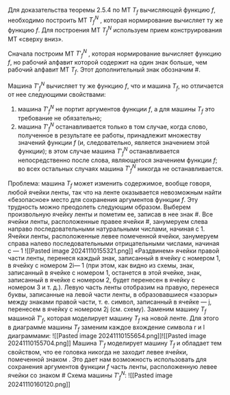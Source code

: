 Для доказательства теоремы 2.5.4 по МТ $T_{f}$ вычисляющей функцию $f$, необходимо построить МТ  $T^N_{f}$ , которая нормирование вычисляет ту же функцию $f$. Для построения МТ   $T^N_{f}$ используем прием конструирования МТ «сверху вниз». 

Сначала построим МТ $T'^N_{f}$  , которая нормирование вычисляет функцию $f$, но рабочий алфавит которой содержит на один знак больше, чем рабочий алфавит МТ  $T_{f}$. Этот дополнительный знак обозначим #. 

Машина $T'^N_{f}$ вычисляет ту же функцию $f$, что и машина $T_{f}$, но отличается от нее следующими свойствами: 
1. машина $T'^N_{f}$ не портит аргументов функции $f$, а для машины $T_{f}$ это требование не обязательно; 
2. машина $T'^N_{f}$ останавливается только в том случае, когда слово, полученное в результате ее работы, принадлежит множеству значений функции $f$  (и, следовательно, является значением этой функции); в этом случае машина  $T'^N_{f}$ останавливается непосредственно после слова, являющегося значением функции $f$; во всех остальных случаях машина $T'^N_{f}$ никогда не останавливается.  
   
Проблема: машина $T_{f}$ может изменить содержимое, вообще говоря, любой ячейки ленты, так что на ленте оказывается невозможным найти «безопасное» место для сохранения аргументов функции $f$. Эту трудность можно преодолеть следующим образом. Выберем произвольную ячейку ленты и пометим ее, записав в нее знак #. Все ячейки ленты, расположенные правее ячейки #, занумеруем слева направо последовательными натуральными числами, начиная с 1. Ячейки ленты, расположенные левее помеченной ячейки, занумеруем справа налево последовательными отрицательными числами, начиная с — 1 ![[Pasted image 20241110155321.png]]
«Раздвинем» ячейки правой части ленты, перенеся каждый знак, записанный в ячейку с номером 1, в ячейку с номером 2i— 1 (при этом, как видно из схемы, знак, записанный в ячейке с номером 1, останется в этой ячейке, знак, записанный в ячейке с номером 2, будет перенесен в ячейку с номером 3 и т. д.). Левую часть ленты отобразим на правую, перенеся буквы, записанные на левой части ленты, в образовавшиеся «зазоры» между знаками правой части, т. е. символ, записанный в ячейке — j, перенесем в ячейку с номером 2j (см. схему). Заменим машину $T_{f}$ машиной $T'_{f}$, которая моделирует машину $T_{f}$ на новой ленте. Для этого в диаграмме машины $T_{f}$ заменим каждое вхождение символа r и l диаграммами:
![[Pasted image 20241110155654.png]]![[Pasted image 20241110155704.png]]
Машина  $T'_{f}$ моделирует машину  $T_{f}$ и обладает тем свойством, что ее головка никогда не заходит левее ячейки, помеченной знаком . Это дает нам возможность использовать для сохранения аргументов функции $f$ часть ленты, расположенную левее ячейки со знаком #
Схема машины $T'^N_{f}$:
![[Pasted image 20241110160120.png]]
